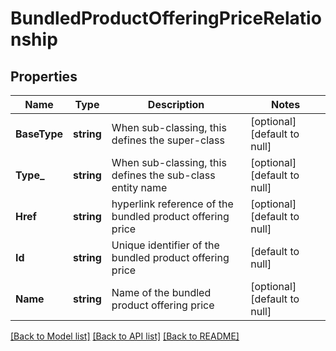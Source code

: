 # BundledProductOfferingPriceRelationship

## Properties
Name | Type | Description | Notes
------------ | ------------- | ------------- | -------------
**BaseType** | **string** | When sub-classing, this defines the super-class | [optional] [default to null]
**Type_** | **string** | When sub-classing, this defines the sub-class entity name | [optional] [default to null]
**Href** | **string** | hyperlink reference of the bundled product offering price | [optional] [default to null]
**Id** | **string** | Unique identifier of the bundled product offering price | [default to null]
**Name** | **string** | Name of the bundled product offering price | [optional] [default to null]

[[Back to Model list]](../README.md#documentation-for-models) [[Back to API list]](../README.md#documentation-for-api-endpoints) [[Back to README]](../README.md)


